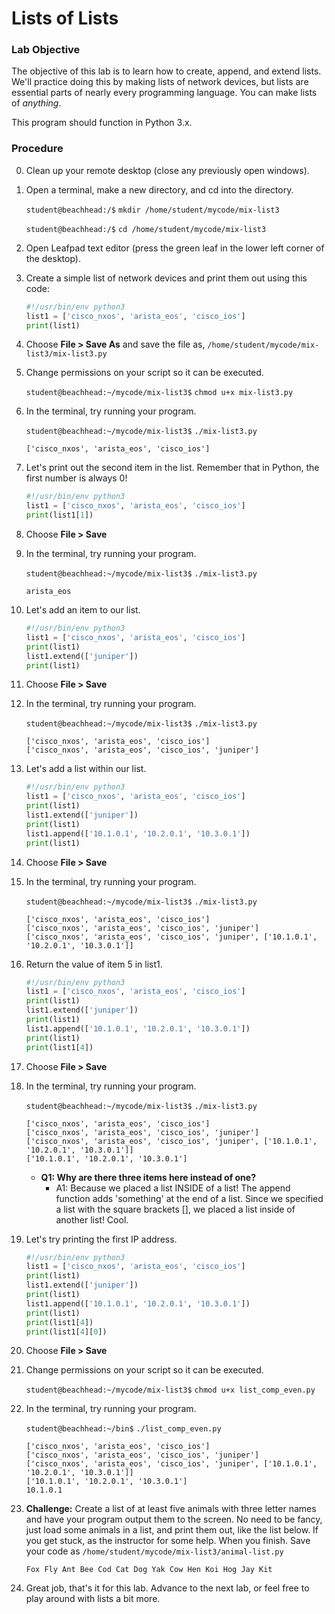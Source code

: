 # Lists of Lists

### Lab Objective

The objective of this lab is to learn how to create, append, and extend lists. We'll practice doing this by making lists of network devices, but lists are essential parts of nearly every programming language. You can make lists of *anything*. 

This program should function in Python 3.x.

### Procedure

0. Clean up your remote desktop (close any previously open windows).

0. Open a terminal, make a new directory, and cd into the directory.

    `student@beachhead:/$` `mkdir /home/student/mycode/mix-list3`  

    `student@beachhead:/$` `cd /home/student/mycode/mix-list3`  

0. Open Leafpad text editor (press the green leaf in the lower left corner of the desktop).
        
0. Create a simple list of network devices and print them out using this code:

    ``` python
    #!/usr/bin/env python3
    list1 = ['cisco_nxos', 'arista_eos', 'cisco_ios']
    print(list1)
    ```

0. Choose **File > Save As** and save the file as, `/home/student/mycode/mix-list3/mix-list3.py`

0. Change permissions on your script so it can be executed.

    `student@beachhead:~/mycode/mix-list3$` `chmod u+x mix-list3.py`

0. In the terminal, try running your program.

    `student@beachhead:~/mycode/mix-list3$` `./mix-list3.py`

    ```
    ['cisco_nxos', 'arista_eos', 'cisco_ios']
    ```

0. Let's print out the second item in the list. Remember that in Python, the first number is always 0!

    ``` python
    #!/usr/bin/env python3
    list1 = ['cisco_nxos', 'arista_eos', 'cisco_ios']
    print(list1[1])
    ```

0. Choose **File > Save**

0. In the terminal, try running your program.

    `student@beachhead:~/mycode/mix-list3$` `./mix-list3.py`

    ```
    arista_eos
    ```

0. Let's add an item to our list.

    ``` python
    #!/usr/bin/env python3
    list1 = ['cisco_nxos', 'arista_eos', 'cisco_ios']
    print(list1)
    list1.extend(['juniper'])
    print(list1)
    ```

0. Choose **File > Save**

0. In the terminal, try running your program.

    `student@beachhead:~/mycode/mix-list3$` `./mix-list3.py`

    ```
    ['cisco_nxos', 'arista_eos', 'cisco_ios']
    ['cisco_nxos', 'arista_eos', 'cisco_ios', 'juniper']
    ```

0. Let's add a list within our list. 
    
    ``` python
    #!/usr/bin/env python3
    list1 = ['cisco_nxos', 'arista_eos', 'cisco_ios']
    print(list1)
    list1.extend(['juniper'])
    print(list1)
    list1.append(['10.1.0.1', '10.2.0.1', '10.3.0.1'])
    print(list1)
    ```

0. Choose **File > Save**

0. In the terminal, try running your program.

    `student@beachhead:~/mycode/mix-list3$` `./mix-list3.py`

    ```
    ['cisco_nxos', 'arista_eos', 'cisco_ios']
    ['cisco_nxos', 'arista_eos', 'cisco_ios', 'juniper']
    ['cisco_nxos', 'arista_eos', 'cisco_ios', 'juniper', ['10.1.0.1', '10.2.0.1', '10.3.0.1']]
    ```

0. Return the value of item 5 in list1.

    ``` python
    #!/usr/bin/env python3
    list1 = ['cisco_nxos', 'arista_eos', 'cisco_ios']
    print(list1)
    list1.extend(['juniper'])
    print(list1)
    list1.append(['10.1.0.1', '10.2.0.1', '10.3.0.1'])
    print(list1)
    print(list1[4]) 
    ```
    
0. Choose **File > Save**

0. In the terminal, try running your program.

    `student@beachhead:~/mycode/mix-list3$` `./mix-list3.py`

    ```
    ['cisco_nxos', 'arista_eos', 'cisco_ios']
    ['cisco_nxos', 'arista_eos', 'cisco_ios', 'juniper']
    ['cisco_nxos', 'arista_eos', 'cisco_ios', 'juniper', ['10.1.0.1', '10.2.0.1', '10.3.0.1']]
    ['10.1.0.1', '10.2.0.1', '10.3.0.1']
    ```
    
    - **Q1: Why are there three items here instead of one?**
        - A1: Because we placed a list INSIDE of a list! The append function adds 'something' at the end of a list. Since we specified a list with the square brackets [], we placed a list inside of another list! Cool.


0. Let's try printing the first IP address.

    ``` python
    #!/usr/bin/env python3
    list1 = ['cisco_nxos', 'arista_eos', 'cisco_ios']
    print(list1)
    list1.extend(['juniper'])
    print(list1)
    list1.append(['10.1.0.1', '10.2.0.1', '10.3.0.1'])
    print(list1)
    print(list1[4])
    print(list1[4][0])
    ```

0. Choose **File > Save**

0. Change permissions on your script so it can be executed.

    `student@beachhead:~/mycode/mix-list3$` `chmod u+x list_comp_even.py`  

0. In the terminal, try running your program.

    `student@beachhead:~/bin$` `./list_comp_even.py`

    ```
    ['cisco_nxos', 'arista_eos', 'cisco_ios']
    ['cisco_nxos', 'arista_eos', 'cisco_ios', 'juniper']
    ['cisco_nxos', 'arista_eos', 'cisco_ios', 'juniper', ['10.1.0.1', '10.2.0.1', '10.3.0.1']]
    ['10.1.0.1', '10.2.0.1', '10.3.0.1']
    10.1.0.1
    ```

0. **Challenge:** Create a list of at least five animals with three letter names and have your program output them to the screen. No need to be fancy, just load some animals in a list, and print them out, like the list below. If you get stuck, as the instructor for some help. When you finish. Save your code as `/home/student/mycode/mix-list3/animal-list.py`

    ```
    Fox Fly Ant Bee Cod Cat Dog Yak Cow Hen Koi Hog Jay Kit
    ```

0. Great job, that's it for this lab. Advance to the next lab, or feel free to play around with lists a bit more.
